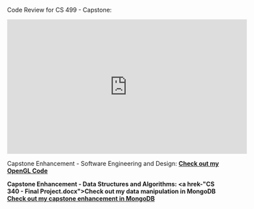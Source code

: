 Code Review for CS 499 - Capstone:
<iframe width="560" height="315" src="https://www.youtube.com/embed/9PJKMqHgjU0" frameborder="0" allow="accelerometer; autoplay; encrypted-media; gyroscope; picture-in-picture" allowfullscreen></iframe>

Capstone Enhancement - Software Engineering and Design:
 <b> <a href="CS 499 - Capstone Enhancement Part 1/FinalProject.cpp">Check out my OpenGL Code</a>

Capstone Enhancement - Data Structures and Algorithms:
 <b> <a hrek-"CS 340 - Final Project.docx">Check out my data manipulation in MongoDB</a>
 <b> <a href="CS 499 - Capstone Enhancement - Data Structure and Algorithms.docx">Check out my capstone enhancement in MongoDB</a>
